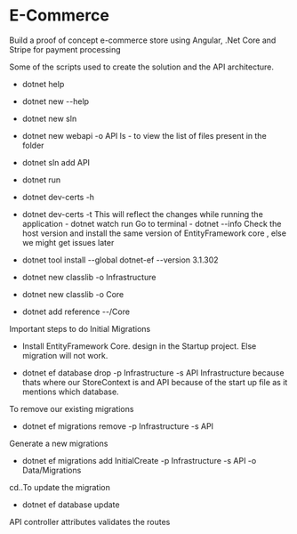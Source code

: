 # E-Commerce
Build a proof of concept e-commerce store using Angular, .Net Core and Stripe for payment processing

Some of the scripts used to create the solution and the API architecture.

- dotnet help
- dotnet new --help
- dotnet new sln
- dotnet new webapi -o API
ls - to view the list of files present in the folder

- dotnet sln add API

- dotnet run
- dotnet dev-certs -h
- dotnet dev-certs -t
This will reflect the changes while running the application -  dotnet watch run
Go to terminal - dotnet --info
Check the host version and install the same version of EntityFramework core , else we might get issues later

- dotnet tool install --global dotnet-ef --version 3.1.302

- dotnet new classlib -o Infrastructure
- dotnet new classlib -o Core
- dotnet add reference --/Core

Important steps to do Initial Migrations
- Install EntityFramework Core. design in the Startup project. Else migration will not work.

- dotnet ef database drop -p Infrastructure -s API 
Infrastructure because thats where our StoreContext is and API because of the start up file as it mentions which database.

To remove our existing migrations
- dotnet ef migrations remove -p Infrastructure -s API 

Generate a new migrations
- dotnet ef migrations add InitialCreate -p Infrastructure -s API -o Data/Migrations

cd..To update the migration
- dotnet ef database update

API controller attributes validates the routes
